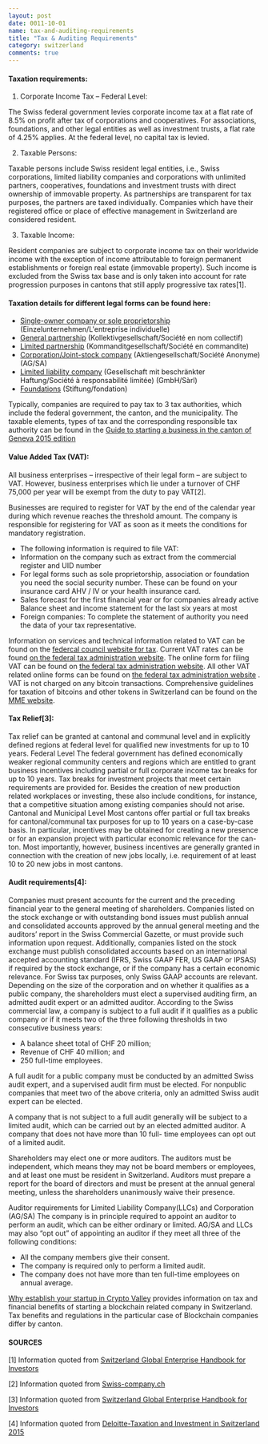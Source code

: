 ```yaml
---
layout: post
date: 0011-10-01
name: tax-and-auditing-requirements
title: "Tax & Auditing Requirements"
category: switzerland
comments: true
---
```


#### Taxation requirements:

   1. Corporate Income Tax – Federal Level:
   
The Swiss federal government levies corporate income tax at a flat rate of 8.5% on profit after tax of corporations and cooperatives. For associations, foundations, and other legal entities as well as investment trusts, a flat rate of 4.25% applies. At the federal level, no capital tax is levied.

   2. Taxable Persons: 
   
Taxable persons include Swiss resident legal entities, i.e., Swiss corporations, limited liability companies and corporations with unlimited partners, cooperatives, foundations and investment trusts with direct ownership of immovable property. As partnerships are transparent for tax purposes, the partners are taxed individually. Companies which have their registered office or place of effective management in Switzerland are considered resident.

   3. Taxable Income:
   
Resident companies are subject to corporate income tax on their worldwide income with the exception of income attributable to foreign permanent establishments or foreign real estate (immovable property). Such income is excluded from the Swiss tax base and is only taken into account for rate progression purposes in cantons that still apply progressive tax rates[1].

#### Taxation details for different legal forms can be found here:
* [Single-owner company or sole proprietorship](https://www.kmu.admin.ch/kmu/de/home/praktisches-wissen/kmu-gruenden/uebersicht-rechtsformen/einzelunternehmen.html#1388174468) (Einzelunternehmen/L'entreprise individuelle)
* [General partnership](https://www.kmu.admin.ch/kmu/de/home/praktisches-wissen/kmu-gruenden/uebersicht-rechtsformen/kollektivgesellschaft.html#1093408002) (Kollektivgesellschaft/Société en nom collectif)
* [Limited partnership](https://www.kmu.admin.ch/kmu/de/home/praktisches-wissen/kmu-gruenden/uebersicht-rechtsformen/kommanditgesellschaft.html#-41342785) (Kommanditgesellschaft/Société en commandite)
* [Corporation/Joint-stock company](https://www.kmu.admin.ch/kmu/de/home/praktisches-wissen/kmu-gruenden/uebersicht-rechtsformen/aktiengesellschaft-ag.html#-1254732816) (Aktiengesellschaft/Société Anonyme) (AG/SA)
* [Limited liability company](https://www.kmu.admin.ch/kmu/de/home/praktisches-wissen/kmu-gruenden/uebersicht-rechtsformen/gesellschaft-mit-beschraenkter-haftung.html#22020997) (Gesellschaft mit beschränkter Haftung/Société à responsabilité limitée) (GmbH/Sàrl)
* [Foundations](http://www.swissfinancialyard.ch/en/company-formation/company-formation-switzerland/foundation-switzerland/) (Stiftung/fondation)

Typically, companies are required to pay tax to 3 tax authorities, which include the federal government, the canton, and the municipality. The taxable elements, types of tax and the corresponding responsible tax authority can be found in the [Guide to starting a business in the canton of Geneva 2015 edition](https://ge.ch/ecoguichetpmepmi/content/guide-starting-business-canton-geneva)

#### Value Added Tax (VAT):
All business enterprises – irrespective of their legal form – are subject to VAT. However, business enterprises which lie under a turnover of CHF 75,000 per year will be exempt from the duty to pay VAT[2].

Businesses are required to register for VAT by the end of the calendar year during which revenue reaches the threshold amount. The company is responsible for registering for VAT as soon as it meets the conditions for mandatory registration. 	
   * The following information is required to file VAT:
   * Information on the company such as extract from the commercial register and UID number
   * For legal forms such as sole proprietorship, association or foundation you need the social security number. These can be found on your insurance card AHV / IV or your health insurance card.
   * Sales forecast for the first financial year or for companies already active Balance sheet and income statement for the last six years at most
   * Foreign companies: To complete the statement of authority you need the data of your tax representative.

Information on services and technical information related to VAT can be found on the [federcal council website for tax](https://www.estv.admin.ch/estv/de/home/mehrwertsteuer.html). 
Current VAT rates can be found [on the federal tax administration website](https://www.estv.admin.ch/estv/en/home/mehrwertsteuer/fachinformationen/steuersaetze/entwicklung-mwst.html).
The online form for filing VAT can be found on [the federal tax administration website](https://www.estv.admin.ch/estv/de/home/mehrwertsteuer/dienstleistungen/formulare-online/anmeldung-bei-der-mwst/anmeldung-bei-der-mwst.html).
All other VAT related online forms can be found on [the federal tax administration website](https://www.estv.admin.ch/estv/de/home/mehrwertsteuer/dienstleistungen/formulare-online.html) .
VAT is not charged on any bitcoin transactions. Comprehensive guidelines for taxation of bitcoins and other tokens in Switzerland can be found on the [MME website](https://www.mme.ch/en/magazine/magazine-detail/url_magazine/how_to_declare_bitcoins/).

#### Tax Relief[3]:
Tax relief can be granted at cantonal and communal level and in explicitly defined regions at federal level for qualified new investments for up to 10 years.
Federal Level
The federal government has defined economically weaker regional community centers and regions which are entitled to grant business incentives including partial or full corporate income tax breaks for up to 10 years.
Tax breaks for investment projects that meet certain requirements are provided for. Besides the creation of new production related workplaces or investing, these also include conditions, for instance, that a competitive situation among existing companies should not arise.
Cantonal and Municipal Level
Most cantons offer partial or full tax breaks for cantonal/communal tax purposes for up to 10 years on a case-by-case basis. In particular, incentives may be obtained for creating a new presence or for an expansion project with particular economic relevance for the can- ton. Most importantly, however, business incentives are generally granted in connection with the creation of new jobs locally, i.e. requirement of at least 10 to 20 new jobs in most cantons.

#### Audit requirements[4]:
Companies must present accounts for the current and the preceding financial year to the general meeting of shareholders. Companies listed on the stock exchange or with outstanding bond issues must publish annual and consolidated accounts approved by the annual general meeting and the auditors’ report in the Swiss Commercial Gazette, or must provide such information upon request.
Additionally, companies listed on the stock exchange must publish consolidated accounts based on an international accepted accounting standard (IFRS, Swiss GAAP FER, US GAAP or IPSAS) if required by the stock exchange, or if the company has a certain economic relevance. For Swiss tax purposes, only Swiss GAAP accounts are relevant.
Depending on the size of the corporation and on whether it qualifies as a public company, the shareholders must elect a supervised auditing firm, an admitted audit expert or an admitted auditor.
According to the Swiss commercial law, a company is subject to a full audit if it qualifies as a public company or if it meets two of the three following thresholds in two consecutive business years:
   * A balance sheet total of CHF 20 million;
   * Revenue of CHF 40 million; and
   * 250 full-time employees.
   
A full audit for a public company must be conducted by an admitted Swiss audit expert, and a supervised audit firm must be elected. For nonpublic companies that meet two of the above criteria, only an admitted Swiss audit expert can be elected.

A company that is not subject to a full audit generally will be subject to a limited audit, which can be carried out by an elected admitted auditor. A company that does not have more than 10 full- time employees can opt out of a limited audit.

Shareholders may elect one or more auditors. The auditors must be independent, which means they may not be board members or employees, and at least one must be resident in Switzerland. Auditors must prepare a report for the board of directors and must be present at the annual general meeting, unless the shareholders unanimously waive their presence.

Auditor requirements for Limited Liability Company(LLCs) and Corporation (AG/SA)
The company is in principle required to appoint an auditor to perform an audit, which can be either ordinary or limited.
AG/SA and LLCs may also “opt out” of appointing an auditor if they meet all three of the following conditions:
   * All the company members give their consent.
   * The company is required only to perform a limited audit.
   * The company does not have more than ten full-time employees on annual average.

[Why establish your startup in Crypto Valley](https://cryptovalley.swiss/mdocuments-library/?mdocs-cat=mdocs-cat-3&mdocs-att=null) provides information on tax and financial benefits of starting a blockchain related company in Switzerland. Tax benefits and regulations in the particular case of Blockchain companies differ by canton.

#### SOURCES

[1] Information quoted from [Switzerland Global Enterprise Handbook for Investors](https://www.s-ge.com/en/publication/handbook-investors/handbook-investors)

[2] Information quoted from [Swiss-company.ch](http://www.swiss-company.ch/en/steuern_mehrwertsteuer.asp)

[3] Information quoted from [Switzerland Global Enterprise Handbook for Investors](https://www.s-ge.com/en/publication/handbook-investors/handbook-investors)

[4] Information quoted from [Deloitte-Taxation and Investment in Switzerland 2015](https://www2.deloitte.com/content/dam/Deloitte/global/Documents/Tax/dttl-tax-switzerlandguide-2015.pdf)
